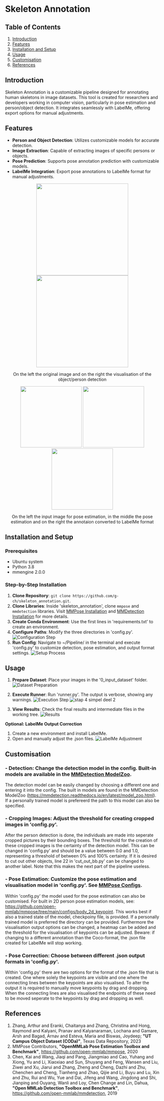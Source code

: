 # Skeleton Annotation

## Table of Contents
1. [Introduction](#introduction)
2. [Features](#features)
3. [Installation and Setup](#installation-and-setup)
4. [Usage](#usage)
5. [Customisation](#customisation)
6. [References](#references)

## Introduction
Skeleton Annotation is a customizable pipeline designed for annotating human skeletons in image datasets. This tool is created for researchers and developers working in computer vision, particularly in pose estimation and person/object detection. It integrates seamlessly with LabelMe, offering export options for manual adjustments.

## Features
- **Person and Object Detection**: Utilizes customizable models for accurate detection.
- **Image Extraction**: Capable of extracting images of specific persons or objects.
- **Pose Prediction**: Supports pose annotation prediction with customizable models.
- **LabelMe Integration**: Export pose annotations to LabelMe format for manual adjustments.

<p align="center">
  <img src="https://github.com/g-ch/skeleton_annotation/assets/126026624/228a7489-5fee-4912-be95-6b828ba524ea" width="300" />
  <img src="https://github.com/g-ch/skeleton_annotation/assets/126026624/e1b0d790-6835-4257-8c42-ae0a24f477f9" width="300" /> 
</p>

<p align="center">
  On the left the original image and on the right the visualisation of the object/person detection 
</p>

<p align="center">
  <img src="https://github.com/g-ch/skeleton_annotation/assets/126026624/30b797d3-5ed0-4138-a384-f7ea27d04681" width="200" />
  <img src="https://github.com/g-ch/skeleton_annotation/assets/126026624/855c3d25-10e6-43a6-ac45-478d20d392df" width="200" /> 
  <img src="https://github.com/g-ch/skeleton_annotation/assets/126026624/d82d13c6-a989-42a6-9e24-317bb3a9518f" width="200" />
</p>

<p align="center">
  On the left the input image for pose estimation, in the middle the pose estimation and on the right the annotaion converted to LabelMe format
</p>


## Installation and Setup
### Prerequisites
- Ubuntu system
- Python 3.8
- mmengine 2.0.0

### Step-by-Step Installation
1. **Clone Repository**: `git clone https://github.com/g-ch/skeleton_annotation.git`.
2. **Clone Libraries**: Inside 'skeleton_annotation', clone `mmpose` and `mmdetection` libraries. Visit [MMPose Installation](https://mmpose.readthedocs.io/en/latest/installation.html) and [MMDetection Installation](https://mmdetection.readthedocs.io/en/latest/get_started.html) for more details.
3. **Create Conda Environment**: Use the first lines in 'requirements.txt' to create an environment.
4. **Configure Paths**: Modify the three directories in 'config.py'.
   ![Configuration Step](https://github.com/g-ch/skeleton_annotation/assets/126026624/a225f19a-d5b7-43df-a696-56fbbdccf796)
5. **Run Config**: Navigate to ~/Pipeline/ in the terminal and execute 'config.py' to customize detection, pose estimation, and output format settings.
   ![Setup Process](https://github.com/g-ch/skeleton_annotation/assets/126026624/dc926c66-f232-4921-a3d7-82aef349887b)

## Usage
1. **Prepare Dataset**: Place your images in the '0_input_dataset' folder.
   ![Dataset Preparation](https://github.com/g-ch/skeleton_annotation/assets/126026624/9134fcb3-94f5-4995-91b9-3a796a497a87)
2. **Execute Runner**: Run 'runner.py'. The output is verbose, showing any warnings.
   ![Execution Step](https://github.com/g-ch/skeleton_annotation/assets/126026624/da884f0d-9e86-42b3-ab18-9444a3d9f9e6)
   ![stap 4 simpel deel 2](https://github.com/g-ch/skeleton_annotation/assets/126026624/5395c813-e99f-49d4-b984-55e46015f336)

4. **View Results**: Check the final results and intermediate files in the working tree.
   ![Results](https://github.com/g-ch/skeleton_annotation/assets/126026624/fbc5f58f-105c-4c58-978f-f425c29ea4c4)

**Optional: LabelMe Output Correction**
1. Create a new environment and install LabelMe.
2. Open and manually adjust the .json files.
   ![LabelMe Adjustment](https://github.com/g-ch/skeleton_annotation/assets/126026624/575d5d12-2266-4b96-a352-b4bfc17fe362)

## Customisation
### - **Detection**: Change the detection model in the config. Built-in models are available in the [MMDetection ModelZoo](https://mmdetection.readthedocs.io/en/latest/model_zoo.html).
The detection model can be easily changed by choosing a different one and entering it into the config. The built in models are found in the MMDetection ModelZoo (https://mmdetection.readthedocs.io/en/latest/model_zoo.html). If a personally trained model is prefereerd the path to this model can also be specified. 
### - **Cropping Images**: Adjust the threshold for creating cropped images in 'config.py'.
After the person detection is done, the individuals are made into seperate cropped pictures by their bounding boxes. The threshold for the creation of these cropped images is the certainty of the detection model. This can be changed in 'config.py' and should be a value between 0.0 and 1.0, representing a threshold of between 0% and 100% certainty. If it is desired to cut out other objects, line 22 in 'cut_out_bb.py' can be changed to another label. Note that this makes the next part of the pipeline useless.
### - **Pose Estimation**: Customize the pose estimation and visualisation model in 'config.py'. See [MMPose Configs](https://github.com/open-mmlab/mmpose/tree/main/configs/body_2d_keypoint).
Within 'config.py' the model used for the pose estimation can also be customised. For built in 2D person pose estimation models, see: https://github.com/open-mmlab/mmpose/tree/main/configs/body_2d_keypoint. This works best if also a trained state of the model, checkpoiny file, is provided. If a personally trained model is preferred the directory can be provided. Furthermore the visualisation output options can be changed, a heatmap can be added and the threshold for the visualisation of keypoints can be adjusted.
Beware: if changing to a different annotation than the Coco-format, the .json file created for LabelMe will stop working.
### - **Pose Correction**: Choose between different .json output formats in 'config.py'.
Within 'config.py' there are two options for the format of the .json file that is created. One where solely the keypoints are visible and one where the connecting lines between the keypoints are also visualised. To alter the output it is required to manually move keypoints by drag and dropping. When the connecting lines are also visualised the endpoints of these need to be moved seperate to the keypoints by drag and dropping as well.

## References
1. Zhang, Arthur and Eranki, Chaitanya and Zhang, Christina and Hong, Raymond and Kalyani, Pranav and Kalyanaraman, Lochana and Gamare, Arsh and Bagad, Arnav and Esteva, Maria and Biswas, Joydeep; **"UT Campus Object Dataset (CODa)"**, Texas Data Repository, 2023
2. MMPose Contributors, **"OpenMMLab Pose Estimation Toolbox and Benchmark"**, https://github.com/open-mmlab/mmpose, 2020
3. Chen, Kai and Wang, Jiaqi and Pang, Jiangmiao and Cao, Yuhang and Xiong, Yu and Li, Xiaoxiao and Sun, Shuyang and Feng, Wansen and Liu, Ziwei and Xu, Jiarui and Zhang, Zheng and Cheng, Dazhi and Zhu, Chenchen and Cheng, Tianheng and Zhao, Qijie and Li, Buyu and Lu, Xin and Zhu, Rui and Wu, Yue and Dai, Jifeng and Wang, Jingdong and Shi, Jianping and Ouyang, Wanli and Loy, Chen Change and Lin, Dahua, **"Open MMLab Detection Toolbox and Benchmark"**, https://github.com/open-mmlab/mmdetection, 2019
